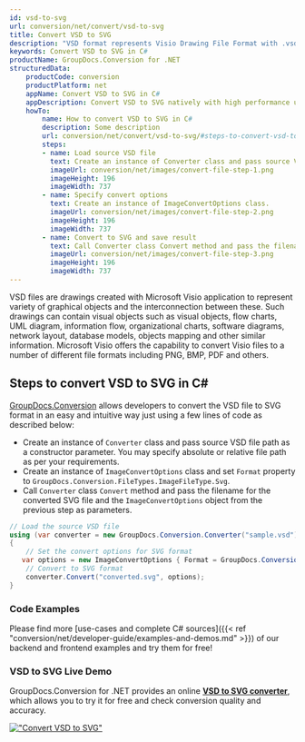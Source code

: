 ```yaml
---
id: vsd-to-svg
url: conversion/net/convert/vsd-to-svg
title: Convert VSD to SVG
description: "VSD format represents Visio Drawing File Format with .vsd extension. Learn how to convert VSD to SVG file programmatically in C# language using GroupDocs.Conversion for .NET library."
keywords: Convert VSD to SVG in C#
productName: GroupDocs.Conversion for .NET
structuredData:
    productCode: conversion
    productPlatform: net
    appName: Convert VSD to SVG in C#
    appDescription: Convert VSD to SVG natively with high performance using C# language and server side GroupDocs.Conversion for .NET APIs, without the use of any software like Microsoft or Open Office.
    howTo:
        name: How to convert VSD to SVG in C# 
        description: Some description
        url: conversion/net/convert/vsd-to-svg/#steps-to-convert-vsd-to-svg-in-c
        steps:
        - name: Load source VSD file 
          text: Create an instance of Converter class and pass source VSD file path as a constructor parameter. You may specify absolute or relative file path as per your requirements. 
          imageUrl: conversion/net/images/convert-file-step-1.png
          imageHeight: 196
          imageWidth: 737
        - name: Specify convert options 
          text: Create an instance of ImageConvertOptions class.
          imageUrl: conversion/net/images/convert-file-step-2.png
          imageHeight: 196
          imageWidth: 737
        - name: Convert to SVG and save result 
          text: Call Converter class Convert method and pass the filename for the converted HTML file and the ImageConvertOptions object from the previous step as parameters.
          imageUrl: conversion/net/images/convert-file-step-3.png
          imageHeight: 196
          imageWidth: 737
---
```


VSD files are drawings created with Microsoft Visio application to represent variety of graphical objects and the interconnection between these. Such drawings can contain visual objects such as visual objects, flow charts, UML diagram, information flow, organizational charts, software diagrams, network layout, database models, objects mapping and other similar information. Microsoft Visio offers the capability to convert Visio files to a number of different file formats including PNG, BMP, PDF and others.

## Steps to convert VSD to SVG in C#

[GroupDocs.Conversion](https://products.groupdocs.com/conversion/net) allows developers to convert the VSD file to SVG format in an easy and intuitive way just using a few lines of code as described below:

* Create an instance of `Converter` class and pass source VSD file path as a constructor parameter. You may specify absolute or relative file path as per your requirements. 
* Create an instance of `ImageConvertOptions` class and set `Format` property to `GroupDocs.Conversion.FileTypes.ImageFileType.Svg`.
* Call `Converter` class `Convert` method and pass the filename for the converted SVG file and the `ImageConvertOptions` object from the previous step as parameters.

```csharp
// Load the source VSD file
using (var converter = new GroupDocs.Conversion.Converter("sample.vsd"))
{
    // Set the convert options for SVG format
   var options = new ImageConvertOptions { Format = GroupDocs.Conversion.FileTypes.ImageFileType.Svg };
    // Convert to SVG format
    converter.Convert("converted.svg", options);
}
```

### Code Examples

Please find more [use-cases and complete C# sources]({{< ref "conversion/net/developer-guide/examples-and-demos.md" >}}) of our backend and frontend examples and try them for free!

### VSD to SVG Live Demo

GroupDocs.Conversion for .NET provides an online [**VSD to SVG converter**](https://products.groupdocs.app/conversion/vsd-to-svg), which allows you to try it for free and check conversion quality and accuracy.

[!["Convert VSD to SVG"](conversion/net/images/convert-to-svg/convert-vsd-to-svg.png)](https://products.groupdocs.app/conversion/vsd-to-svg)